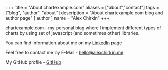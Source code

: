 +++
title = "About chartexample.com"
aliases = ["about","contact"]
tags = ["blog", "author", "about"]
description = "About chartexample.com blog and author page"
[ author ]
  name = "Alex Chirkin"
+++

chartexample.com - my personal blog where I implement different types of charts by using set of javascript (and sometimes other) libraries.

You can find information about me on my [LinkedIn](https://www.linkedin.com/in/achirkin) page

Feel free to contact me by E-Mail - [hello@alexchirkin.me](mailto:hello@alexchirkin.me)

My GitHub profile - [GitHub](https://github.com/b0000ring)